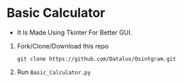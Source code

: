 # Basic Calculator
- It Is Made Using Tkinter For Better GUI.
1. Fork/Clone/Download this repo

    `git clone https://github.com/Datalux/Osintgram.git`

2. Run
    `Basic_Calculator.py`

